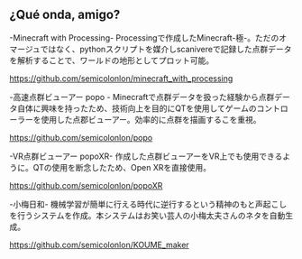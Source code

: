 ## ¿Qué onda, amigo?

-Minecraft with Processing-
Processingで作成したMinecraft-極-。ただのオマージュではなく、pythonスクリプトを媒介しscanivereで記録した点群データを解析することで、ワールドの地形としてプロット可能。

https://github.com/semicolonlon/minecraft_with_processing

-高速点群ビューアー popo -
Minecraftで点群データを扱った経験から点群データ自体に興味を持ったため、技術向上を目的にQTを使用してゲームのコントローラーを使用した点郡ビューアー。効率的に点群を描画するこを重視。

https://github.com/semicolonlon/popo

-VR点群ビューアー popoXR-
作成した点群ビューアーをVR上でも使用できるように。QTの使用を断念したため、Open XRを直接使用。

https://github.com/semicolonlon/popoXR

-小梅日和-
機械学習が簡単に行える時代に逆行するという精神のもと声起こしを行うシステムを作成。本システムはお笑い芸人の小梅太夫さんのネタを自動生成。

https://github.com/semicolonlon/KOUME_maker
